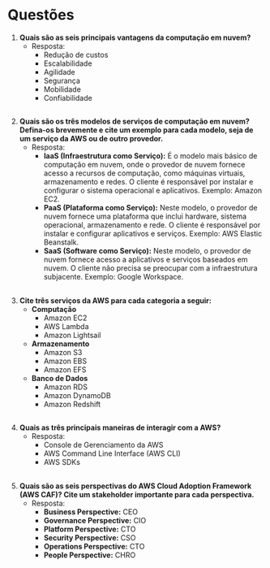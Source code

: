 # Questões

1. **Quais são as seis principais vantagens da computação em nuvem?**
    - Resposta:
        - Redução de custos
        - Escalabilidade
        - Agilidade
        - Segurança
        - Mobilidade
        - Confiabilidade

##

2. **Quais são os três modelos de serviços de computação em nuvem? Defina-os brevemente e cite um exemplo para cada modelo, seja de um serviço da AWS ou de outro provedor.**
    - Resposta:
        - **IaaS (Infraestrutura como Serviço):** É o modelo mais básico de computação em nuvem, onde o provedor de nuvem fornece acesso a recursos de computação, como máquinas virtuais, armazenamento e redes. O cliente é responsável por instalar e configurar o sistema operacional e aplicativos. Exemplo: Amazon EC2.
        - **PaaS (Plataforma como Serviço):** Neste modelo, o provedor de nuvem fornece uma plataforma que inclui hardware, sistema operacional, armazenamento e rede. O cliente é responsável por instalar e configurar aplicativos e serviços. Exemplo: AWS Elastic Beanstalk.
        - **SaaS (Software como Serviço):** Neste modelo, o provedor de nuvem fornece acesso a aplicativos e serviços baseados em nuvem. O cliente não precisa se preocupar com a infraestrutura subjacente. Exemplo: Google Workspace.

##

3. **Cite três serviços da AWS para cada categoria a seguir:**
    - **Computação**
        - Amazon EC2
        - AWS Lambda
        - Amazon Lightsail
    - **Armazenamento**
        - Amazon S3
        - Amazon EBS
        - Amazon EFS
    - **Banco de Dados**
        - Amazon RDS
        - Amazon DynamoDB
        - Amazon Redshift

##

4. **Quais as três principais maneiras de interagir com a AWS?**
    - Resposta:
        - Console de Gerenciamento da AWS
        - AWS Command Line Interface (AWS CLI)
        - AWS SDKs

##

5. **Quais são as seis perspectivas do AWS Cloud Adoption Framework (AWS CAF)? Cite um stakeholder importante para cada perspectiva.**
    - Resposta:
        - **Business Perspective:** CEO
        - **Governance Perspective:** CIO
        - **Platform Perspective:** CTO
        - **Security Perspective:** CSO
        - **Operations Perspective:** CTO
        - **People Perspective:** CHRO
